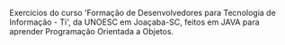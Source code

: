 Exercicios do curso 'Formação de Desenvolvedores para Tecnologia de Informação - Ti', da UNOESC em Joaçaba-SC, feitos em JAVA para aprender Programação Orientada a Objetos.

